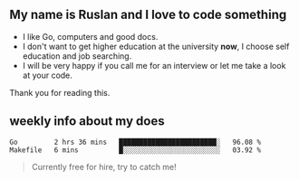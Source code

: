 ## My name is Ruslan and I love to code something

- I like Go, computers and good docs.
- I don't want to get higher education at the university **now**, I choose self education and job searching.
- I will be very happy if you call me for an interview or let me take a look at your code.

Thank you for reading this.

## weekly info about my does
<!--START_SECTION:waka-->
```text
Go         2 hrs 36 mins   ████████████████████████░   96.08 % 
Makefile   6 mins          █░░░░░░░░░░░░░░░░░░░░░░░░   03.92 % 
```
<!--END_SECTION:waka-->

> Currently free for hire, try to catch me!
